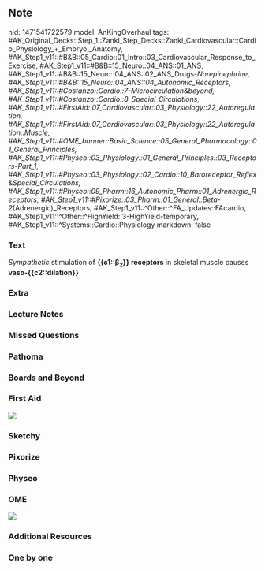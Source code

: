 ## Note
nid: 1471541722579
model: AnKingOverhaul
tags: #AK_Original_Decks::Step_1::Zanki_Step_Decks::Zanki_Cardiovascular::Cardio_Physiology_+_Embryo,_Anatomy, #AK_Step1_v11::#B&B::05_Cardio::01_Intro::03_Cardiovascular_Response_to_Exercise, #AK_Step1_v11::#B&B::15_Neuro::04_ANS::01_ANS, #AK_Step1_v11::#B&B::15_Neuro::04_ANS::02_ANS_Drugs-_Norepinephrine, #AK_Step1_v11::#B&B::15_Neuro::04_ANS::04_Autonomic_Receptors, #AK_Step1_v11::#Costanzo::Cardio::7-Microcirculation_&_beyond, #AK_Step1_v11::#Costanzo::Cardio::8-Special_Circulations, #AK_Step1_v11::#FirstAid::07_Cardiovascular::03_Physiology::22_Autoregulation, #AK_Step1_v11::#FirstAid::07_Cardiovascular::03_Physiology::22_Autoregulation::Muscle, #AK_Step1_v11::#OME_banner::Basic_Science::05_General_Pharmacology::01_General_Principles, #AK_Step1_v11::#Physeo::03_Physiology::01_General_Principles::03_Receptors_-_Part_1, #AK_Step1_v11::#Physeo::03_Physiology::02_Cardio::10_Baroreceptor_Reflex_&_Special_Circulations, #AK_Step1_v11::#Physeo::09_Pharm::16_Autonomic_Pharm::01_Adrenergic_Receptors, #AK_Step1_v11::#Pixorize::03_Pharm::01_General::Beta-2_(Adrenergic)_Receptors, #AK_Step1_v11::^Other::^FA_Updates::FAcardio, #AK_Step1_v11::^Other::^HighYield::3-HighYield-temporary, #AK_Step1_v11::^Systems::Cardio::Physiology
markdown: false

### Text
<div>
  <i>Sympathetic</i> stimulation of <b>{{c1::β<sub>2</sub>}}
  receptors</b> in skeletal muscle causes
  <b>vaso-{{c2::dilation}}</b>
</div>

### Extra


### Lecture Notes


### Missed Questions


### Pathoma


### Boards and Beyond


### First Aid
<img src="tmp_eXu7G.png">

### Sketchy


### Pixorize


### Physeo


### OME
<div class="ome-widget">
  <a href=
  "https://onlinemeded.org/spa/general-pharmacology/general-principles/acquire?ref=anki">
  <img src="_OME_AnkiFlashcards_Lesson_4.png"></a>
</div>

### Additional Resources


### One by one

